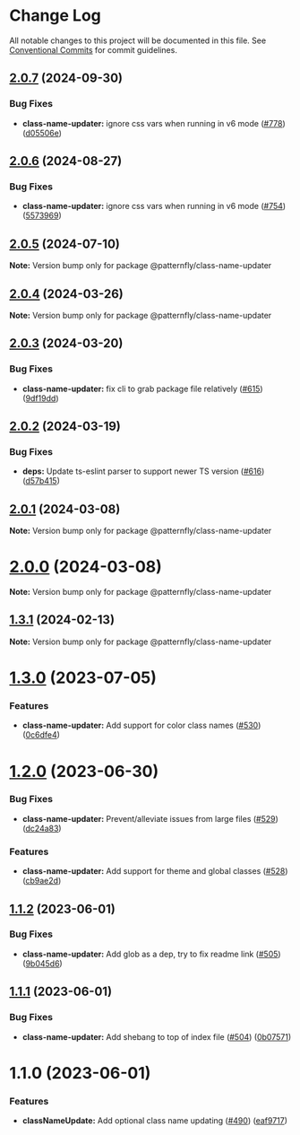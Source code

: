 # Change Log

All notable changes to this project will be documented in this file.
See [Conventional Commits](https://conventionalcommits.org) for commit guidelines.

## [2.0.7](https://github.com/patternfly/pf-codemods/compare/@patternfly/class-name-updater@2.0.6...@patternfly/class-name-updater@2.0.7) (2024-09-30)


### Bug Fixes

* **class-name-updater:** ignore css vars when running in v6 mode ([#778](https://github.com/patternfly/pf-codemods/issues/778)) ([d05506e](https://github.com/patternfly/pf-codemods/commit/d05506eaab6294e1c33921fe960fe34386d28af8))





## [2.0.6](https://github.com/patternfly/pf-codemods/compare/@patternfly/class-name-updater@2.0.5...@patternfly/class-name-updater@2.0.6) (2024-08-27)


### Bug Fixes

* **class-name-updater:** ignore css vars when running in v6 mode ([#754](https://github.com/patternfly/pf-codemods/issues/754)) ([5573969](https://github.com/patternfly/pf-codemods/commit/55739698037a1395eb7cee7d92ed12fe6a2748f3))





## [2.0.5](https://github.com/patternfly/pf-codemods/compare/@patternfly/class-name-updater@2.0.4...@patternfly/class-name-updater@2.0.5) (2024-07-10)

**Note:** Version bump only for package @patternfly/class-name-updater





## [2.0.4](https://github.com/patternfly/pf-codemods/compare/@patternfly/class-name-updater@2.0.3...@patternfly/class-name-updater@2.0.4) (2024-03-26)

**Note:** Version bump only for package @patternfly/class-name-updater





## [2.0.3](https://github.com/patternfly/pf-codemods/compare/@patternfly/class-name-updater@2.0.2...@patternfly/class-name-updater@2.0.3) (2024-03-20)


### Bug Fixes

* **class-name-updater:** fix cli to grab package file relatively ([#615](https://github.com/patternfly/pf-codemods/issues/615)) ([9df19dd](https://github.com/patternfly/pf-codemods/commit/9df19dd7119d47a635edd70066665d5d15a01037))





## [2.0.2](https://github.com/patternfly/pf-codemods/compare/@patternfly/class-name-updater@2.0.1...@patternfly/class-name-updater@2.0.2) (2024-03-19)


### Bug Fixes

* **deps:** Update ts-eslint parser to support newer TS version ([#616](https://github.com/patternfly/pf-codemods/issues/616)) ([d57b415](https://github.com/patternfly/pf-codemods/commit/d57b415959f79390043b9a7fb902a07595e28318))





## [2.0.1](https://github.com/patternfly/pf-codemods/compare/@patternfly/class-name-updater@1.3.1...@patternfly/class-name-updater@2.0.1) (2024-03-08)

**Note:** Version bump only for package @patternfly/class-name-updater





# [2.0.0](https://github.com/wise-king-sullyman/pf-codemods/compare/@patternfly/class-name-updater@1.3.1...@patternfly/class-name-updater@2.0.0) (2024-03-08)

**Note:** Version bump only for package @patternfly/class-name-updater





## [1.3.1](https://github.com/patternfly/pf-codemods/compare/@patternfly/class-name-updater@1.3.0...@patternfly/class-name-updater@1.3.1) (2024-02-13)

**Note:** Version bump only for package @patternfly/class-name-updater





# [1.3.0](https://github.com/patternfly/pf-codemods/compare/@patternfly/class-name-updater@1.2.0...@patternfly/class-name-updater@1.3.0) (2023-07-05)


### Features

* **class-name-updater:** Add support for color class names ([#530](https://github.com/patternfly/pf-codemods/issues/530)) ([0c6dfe4](https://github.com/patternfly/pf-codemods/commit/0c6dfe4dd35dbdaa129bfd61b2ad217290225446))





# [1.2.0](https://github.com/patternfly/pf-codemods/compare/@patternfly/class-name-updater@1.1.2...@patternfly/class-name-updater@1.2.0) (2023-06-30)


### Bug Fixes

* **class-name-updater:** Prevent/alleviate issues from large files ([#529](https://github.com/patternfly/pf-codemods/issues/529)) ([dc24a83](https://github.com/patternfly/pf-codemods/commit/dc24a83a73e3e40a21c9b4ce043baec62f4a6e84))


### Features

* **class-name-updater:** Add support for theme and global classes ([#528](https://github.com/patternfly/pf-codemods/issues/528)) ([cb9ae2d](https://github.com/patternfly/pf-codemods/commit/cb9ae2da31b9fb00efae62fbcb4fa1e72233a3e9))





## [1.1.2](https://github.com/patternfly/pf-codemods/compare/@patternfly/class-name-updater@1.1.1...@patternfly/class-name-updater@1.1.2) (2023-06-01)


### Bug Fixes

* **class-name-updater:** Add glob as a dep, try to fix readme link ([#505](https://github.com/patternfly/pf-codemods/issues/505)) ([9b045d6](https://github.com/patternfly/pf-codemods/commit/9b045d6b2112d2b7d098fb280e7f746b6a4bc003))





## [1.1.1](https://github.com/patternfly/pf-codemods/compare/@patternfly/class-name-updater@1.1.0...@patternfly/class-name-updater@1.1.1) (2023-06-01)


### Bug Fixes

* **class-name-updater:** Add shebang to top of index file ([#504](https://github.com/patternfly/pf-codemods/issues/504)) ([0b07571](https://github.com/patternfly/pf-codemods/commit/0b07571aca18f2a04bf9b43bd3a48ff113bdb564))





# 1.1.0 (2023-06-01)


### Features

* **classNameUpdate:** Add optional class name updating ([#490](https://github.com/patternfly/pf-codemods/issues/490)) ([eaf9717](https://github.com/patternfly/pf-codemods/commit/eaf9717bc3579a03bfe17dcb60ff8458c3f293eb))
